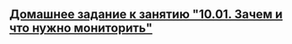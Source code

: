 ## [Домашнее задание к занятию "10.01. Зачем и что нужно мониторить"](https://github.com/netology-code/mnt-homeworks/tree/master/10-monitoring-01-base)
## 